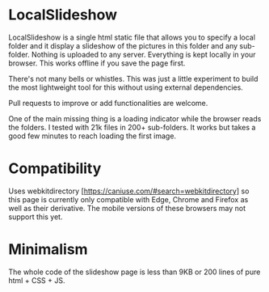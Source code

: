 # LocalSlideshow

LocalSlideshow is a single html static file that allows you to specify a local folder and it display a slideshow of the pictures in this folder and any sub-folder. Nothing is uploaded to any server. Everything is kept locally in your browser. This works offline if you save the page first.

There's not many bells or whistles. This was just a little experiment to build the most lightweight tool for this without using external dependencies.

Pull requests to improve or add functionalities are welcome.

One of the main missing thing is a loading indicator while the browser reads the folders. I tested with 21k files in 200+ sub-folders. It works but takes a good few minutes to reach loading the first image.

# Compatibility
Uses webkitdirectory [https://caniuse.com/#search=webkitdirectory] so this page is currently only compatible with Edge, Chrome and Firefox as well as their derivative. The mobile versions of these browsers may not support this yet.

# Minimalism
The whole code of the slideshow page is less than 9KB or 200 lines of pure html + CSS + JS.
